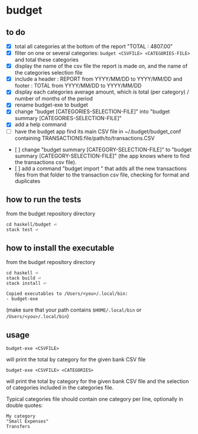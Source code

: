 # budget

## to do

- [X] total all categories at the bottom of the report "TOTAL         : 4807.00"
- [X] filter on one or several categories: `budget <CSVFILE> <CATEGORIES-FILE>` and total these categories
- [X] display the name of the csv file the report is made on, and the name of the categories selection file
- [X] include a header : REPORT from YYYY/MM/DD to YYYY/MM/DD and footer : TOTAL from YYYY/MM/DD to YYYY/MM/DD
- [X] display each categories average amount, which is total (per category) / number of months of the period
- [X] rename budget-exe to budget
- [X] change "budget <CSVFILE> [CATEGORIES-SELECTION-FILE]" into  "budget summary <CSVFILE> [CATEGORIES-SELECTION-FILE]"
- [X] add a help command
- [ ] have the budget app find its main CSV file in ~/.budget/budget_conf containing TRANSACTIONS:file/path/to/transactions.CSV 
- [ ] change "budget summary <CSVFILE> [CATEGORY-SELECTION-FILE]" to "budget summary [CATEGORY-SELECTION-FILE]" (the app knows where to find the transactions csv file).
- [ ] add a command "budget import <DOWNLOADED-CSVFILE-FOLDER>" that adds all the new transactions files from that folder to the transaction csv file, checking for format and duplicates


## how to run the tests

from the budget repository directory

    cd haskell/budget ⏎
    stack test ⏎

## how to install the executable

from the budget repository directory

    cd haskell ⏎
    stack build ⏎
    stack install ⏎

    Copied executables to /Users/<you>/.local/bin:
    - budget-exe

(make sure that your path contains `$HOME/.local/bin` or `/Users/<you>/.local/bin`)

## usage

    budget-exe <CSVFILE>

will print the total by category for the given bank CSV file

    budget-exe <CSVFILE> <CATEGORIES>

will print the total by category for the given bank CSV file and the selection of categories included in the categories file.

Typical categories file should contain one category per line, optionally in double quotes:

    My category
    "Small Expenses"
    Transfers

